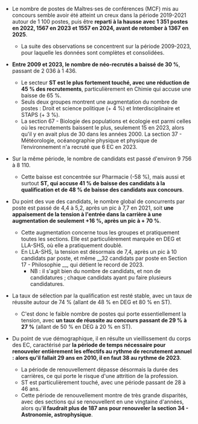 
- Le nombre de postes de Maîtres⋅ses de conférences (MCF) mis au concours semble avoir été atteint un creux dans la période 2019-2021 autour de 1 100 postes, puis être __reparti à la hausse avec 1 351 postes en 2022, 1567 en 2023 et 1557 en 2024, avant de retomber à 1367 en 2025__.
  - La suite des observations se concentrent sur la période 2009-2023, pour laquelle les données sont complètes et consolidées. 

- __Entre 2009 et 2023, le nombre de néo-recrutés a baissé de 30 %__, passant de 2 036 à 1 436.
  - Le secteur __ST est le plus fortement touché, avec une réduction de 45 % des recrutements__, particulièrement en Chimie qui accuse une baisse de 65 %.
  - Seuls deux groupes montrent une augmentation du nombre de postes : Droit et science politique (+ 4 %) et Interdisciplinaire et STAPS (+ 3 %).
  - La section 67 - Biologie des populations et écologie est parmi celles où les recrutements baissent le plus, seulement 15 en 2023, alors qu'il y en avait plus de 30 dans les années 2000. La section 37 - Météorologie, océanographie physique et physique de l’environnement n'a recruté que 6 EC en 2023.

- Sur la même période, le nombre de candidats est passé d'environ 9 756 à 8 110.
  - Cette baisse est concentrée sur Pharmacie (-58 %), mais aussi et surtout __ST, qui accuse 41 % de baisse des candidats à la qualification et de 48 % de baisse des candidats aux concours__.

- Du point des vue des candidats, le nombre global de concurrents par poste est passé de 4,4 à 5,2, après un pic à 7,7 en 2021, soit __une appaisement de la tension à l'entrée dans la carrière à une augmentation de seulement +16 %, après un pic à + 70 %__. 
  - Cette augmentation concerne tous les groupes et pratiquement toutes les sections. Elle est particulièrement marquée en DEG et LLA-SHS, où elle a pratiquement doublé. 
  - En LLA-SHS, la tension est désormais de 7,4, après un pic à 10 candidats par poste, et même __32 candidats par poste en Section 17 - Philosophie
__, qui détient le record de 2023. 
    - NB : il s'agit bien du nombre de candidats, et non de candidatures ; chaque candidats ayant pu faire plusieurs candidatures. 
  
- La taux de sélection par la qualification est resté stable, avec un taux de réussite autour de 74 % (allant de 48 % en DEG et 80 % en ST). 
  - C'est donc le faible nombre de postes qui porte essentiellement la tension, avec __un taux de réussite au concours passant de 29 % à 27 %__ (allant de 50 % en DEG à 20 % en ST).

- Du point de vue démographique, il en résulte un vieillissement du corps des EC, caractérisé par __la période de temps nécessaire pour renouveler entièrement les effectifs au rythme de recrutement annuel : alors qu'il fallait 29 ans en 2010, il en faut 38 au rythme de 2023__. 
  - La période de renouvellement dépasse désormais la durée des carrières, ce qui porte le risque d'une attrition de la profession.
  - ST est particulièrement touché, avec une période passant de 28 à 46 ans.
  - Cette période de renouvellement montre de très grande disparités, avec des sections qui se renouvellent en une vingtaine d'années, alors qu'__il faudrait plus de 187 ans pour renouveler la section 34 - Astronomie, astrophysique__.




